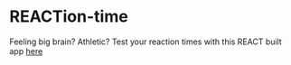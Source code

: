 # REACTion-time
Feeling big brain? Athletic? Test your reaction times with this REACT built app [here](https://zachjbrowning.tech/reaction)

